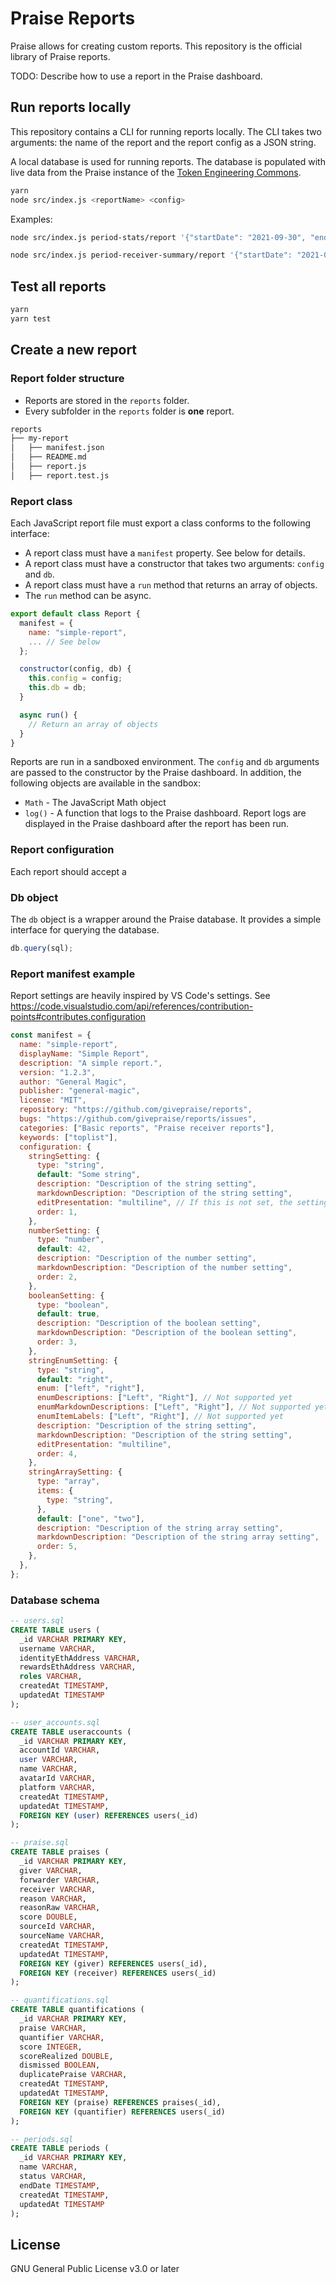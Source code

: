 # Praise Reports

Praise allows for creating custom reports. This repository is the official library of Praise reports.

TODO: Describe how to use a report in the Praise dashboard.

## Run reports locally

This repository contains a CLI for running reports locally. The CLI takes two arguments: the name of the report and the report config as a JSON string.

A local database is used for running reports. The database is populated with live data from the Praise instance of the [Token Engineering Commons](https://praise.tecommons.org).

```bash
yarn
node src/index.js <reportName> <config>
```

Examples:

```bash
node src/index.js period-stats/report '{"startDate": "2021-09-30", "endDate": "2021-10-31"}'
```

```bash
node src/index.js period-receiver-summary/report '{"startDate": "2021-09-30", "endDate": "2021-10-31"}'
```

## Test all reports

```bash
yarn
yarn test
```

## Create a new report

### Report folder structure

- Reports are stored in the `reports` folder.
- Every subfolder in the `reports` folder is **one** report.

```bash
reports
├── my-report
│   ├── manifest.json
│   ├── README.md
│   ├── report.js
│   ├── report.test.js
```

### Report class

Each JavaScript report file must export a class conforms to the following interface:

- A report class must have a `manifest` property. See below for details.
- A report class must have a constructor that takes two arguments: `config` and `db`.
- A report class must have a `run` method that returns an array of objects.
- The `run` method can be async.

```js
export default class Report {
  manifest = {
    name: "simple-report",
    ... // See below
  };

  constructor(config, db) {
    this.config = config;
    this.db = db;
  }

  async run() {
    // Return an array of objects
  }
}
```

Reports are run in a sandboxed environment. The `config` and `db` arguments are passed to the constructor by the Praise dashboard. In addition, the following objects are available in the sandbox:

- `Math` - The JavaScript Math object
- `log()` - A function that logs to the Praise dashboard. Report logs are displayed in the Praise dashboard after the report has been run.

### Report configuration

Each report should accept a

### Db object

The `db` object is a wrapper around the Praise database. It provides a simple interface for querying the database.

```js
db.query(sql);
```

### Report manifest example

Report settings are heavily inspired by VS Code's settings.
See https://code.visualstudio.com/api/references/contribution-points#contributes.configuration

```js
const manifest = {
  name: "simple-report",
  displayName: "Simple Report",
  description: "A simple report.",
  version: "1.2.3",
  author: "General Magic",
  publisher: "general-magic",
  license: "MIT",
  repository: "https://github.com/givepraise/reports",
  bugs: "https://github.com/givepraise/reports/issues",
  categories: ["Basic reports", "Praise receiver reports"],
  keywords: ["toplist"],
  configuration: {
    stringSetting: {
      type: "string",
      default: "Some string",
      description: "Description of the string setting",
      markdownDescription: "Description of the string setting",
      editPresentation: "multiline", // If this is not set, the setting is rendered as a single line
      order: 1,
    },
    numberSetting: {
      type: "number",
      default: 42,
      description: "Description of the number setting",
      markdownDescription: "Description of the number setting",
      order: 2,
    },
    booleanSetting: {
      type: "boolean",
      default: true,
      description: "Description of the boolean setting",
      markdownDescription: "Description of the boolean setting",
      order: 3,
    },
    stringEnumSetting: {
      type: "string",
      default: "right",
      enum: ["left", "right"],
      enumDescriptions: ["Left", "Right"], // Not supported yet
      enumMarkdownDescriptions: ["Left", "Right"], // Not supported yet
      enumItemLabels: ["Left", "Right"], // Not supported yet
      description: "Description of the string setting",
      markdownDescription: "Description of the string setting",
      editPresentation: "multiline",
      order: 4,
    },
    stringArraySetting: {
      type: "array",
      items: {
        type: "string",
      },
      default: ["one", "two"],
      description: "Description of the string array setting",
      markdownDescription: "Description of the string array setting",
      order: 5,
    },
  },
};
```

### Database schema

```sql
-- users.sql
CREATE TABLE users (
  _id VARCHAR PRIMARY KEY,
  username VARCHAR,
  identityEthAddress VARCHAR,
  rewardsEthAddress VARCHAR,
  roles VARCHAR,
  createdAt TIMESTAMP,
  updatedAt TIMESTAMP
);

-- user_accounts.sql
CREATE TABLE useraccounts (
  _id VARCHAR PRIMARY KEY,
  accountId VARCHAR,
  user VARCHAR,
  name VARCHAR,
  avatarId VARCHAR,
  platform VARCHAR,
  createdAt TIMESTAMP,
  updatedAt TIMESTAMP,
  FOREIGN KEY (user) REFERENCES users(_id)
);

-- praise.sql
CREATE TABLE praises (
  _id VARCHAR PRIMARY KEY,
  giver VARCHAR,
  forwarder VARCHAR,
  receiver VARCHAR,
  reason VARCHAR,
  reasonRaw VARCHAR,
  score DOUBLE,
  sourceId VARCHAR,
  sourceName VARCHAR,
  createdAt TIMESTAMP,
  updatedAt TIMESTAMP,
  FOREIGN KEY (giver) REFERENCES users(_id),
  FOREIGN KEY (receiver) REFERENCES users(_id)
);

-- quantifications.sql
CREATE TABLE quantifications (
  _id VARCHAR PRIMARY KEY,
  praise VARCHAR,
  quantifier VARCHAR,
  score INTEGER,
  scoreRealized DOUBLE,
  dismissed BOOLEAN,
  duplicatePraise VARCHAR,
  createdAt TIMESTAMP,
  updatedAt TIMESTAMP,
  FOREIGN KEY (praise) REFERENCES praises(_id),
  FOREIGN KEY (quantifier) REFERENCES users(_id)
);

-- periods.sql
CREATE TABLE periods (
  _id VARCHAR PRIMARY KEY,
  name VARCHAR,
  status VARCHAR,
  endDate TIMESTAMP,
  createdAt TIMESTAMP,
  updatedAt TIMESTAMP
);
```

## License

GNU General Public License v3.0 or later
